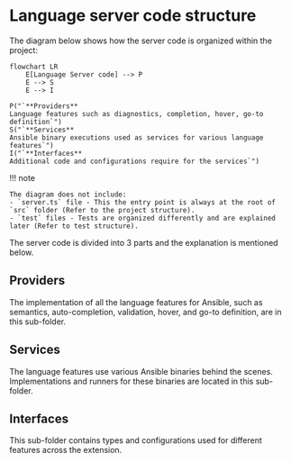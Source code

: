 # Language server code structure

The diagram below shows how the server code is organized within the project:

```mermaid
flowchart LR
    E[Language Server code] --> P
    E --> S
    E --> I

P("`**Providers**
Language features such as diagnostics, completion, hover, go-to definition`")
S("`**Services**
Ansible binary executions used as services for various language features`")
I("`**Interfaces**
Additional code and configurations require for the services`")
```

!!! note

    The diagram does not include:
    - `server.ts` file - This the entry point is always at the root of `src` folder (Refer to the project structure).
    - `test` files - Tests are organized differently and are explained later (Refer to test structure).

The server code is divided into 3 parts and the explanation is mentioned below.

## Providers

The implementation of all the language features for Ansible, such as semantics,
auto-completion, validation, hover, and go-to definition, are in this
sub-folder.

## Services

The language features use various Ansible binaries behind the scenes.
Implementations and runners for these binaries are located in this sub-folder.

## Interfaces

This sub-folder contains types and configurations used for different features
across the extension.
